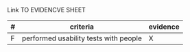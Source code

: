 Link TO EVIDENCVE SHEET

|#|criteria|evidence|
|-------|---------------|------------------|
|F|performed usability tests with people|X|
